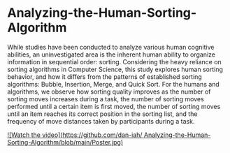 # Analyzing-the-Human-Sorting-Algorithm

While studies have been conducted to analyze various human cognitive abilities, an uninvestigated area is the inherent human ability to organize information in sequential order: sorting. Considering the heavy reliance on sorting algorithms in Computer Science, this study explores human sorting behavior, and how it differs from the patterns of established sorting algorithms: Bubble, Insertion, Merge, and Quick Sort. For the humans and algorithms, we observe how sorting quality improves as the number of sorting moves increases during a task, the number of sorting moves performed until a certain item is first moved, the number of sorting moves until an item reaches its correct position in the sorting list, and the frequency of move distances taken by participants during a task.

[![Watch the video](https://github.com/dan-iah/
Analyzing-the-Human-Sorting-Algorithm/blob/main/Poster.jpg)](https://youtu.be/tTNgXS0dCgE)
